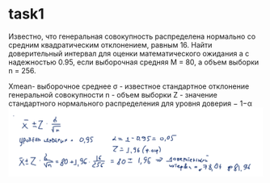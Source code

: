 # task1

Известно, что генеральная совокупность распределена нормально со средним квадратическим отклонением, равным 16. Найти доверительный интервал для оценки математического ожидания a с надежностью 0.95, если выборочная средняя M = 80, а объем выборки n = 256.

Xmean- выборочное среднее
σ - известное стандартное отклонение генеральной совокупности
n - объем выборки
Z - значение стандартного нормального распределения для уровня доверия − 1−α
![решение](6.1..png)
